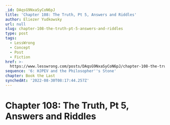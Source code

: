 ```yaml
---
_id: DAqsG9NxaSyCoN6pJ
title: 'Chapter 108: The Truth, Pt 5, Answers and Riddles'
author: Eliezer Yudkowsky
url: null
slug: chapter-108-the-truth-pt-5-answers-and-riddles
type: post
tags:
  - LessWrong
  - Concept
  - Post
  - Fiction
href: >-
  https://www.lesswrong.com/posts/DAqsG9NxaSyCoN6pJ/chapter-108-the-truth-pt-5-answers-and-riddles
sequence: '6: HJPEV and the Philosopher''s Stone'
chapter: Book the Last
synchedAt: '2022-08-30T08:17:44.257Z'
---
```


# Chapter 108: The Truth, Pt 5, Answers and Riddles
